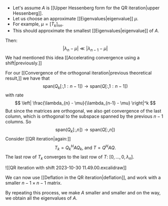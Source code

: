 - Let's assume $A$ is [[Upper Hessenberg form for the QR iteration|upper Hessenberg]]. 
- Let us choose an approximate [[Eigenvalues|eigenvalue]] $\mu$. 
- For example, $\mu = [T_k]_{nn}$. 
- This should approximate the smallest [[Eigenvalues|eigenvalue]] of $A$. 

Then:
$$
|\lambda_n - \mu| \ll |\lambda_{n-1} - \mu|
$$
We had mentioned this idea [[Accelerating convergence using a shift|previously.]]

For our [[Convergence of the orthogonal iteration|previous theoretical result,]] we have that 
$$
\text{span}(Q_k[:,1:n-1]) \to \text{span}(Q[:,1:n-1])
$$
with rate 
$$
\left| \frac{\lambda_{n} - \mu}{\lambda_{n-1} - \mu} \right|^k
$$
But since the matrices are orthogonal, we also get convergence of the last column, which is orthogonal to the subspace spanned by the previous $n-1$ columns. So
$$
\text{span}(Q_k[:,n]) \to \text{span}(Q[:,n])
$$
Consider [[QR iteration|again:]]
$$
T_k = Q_k^H A Q_k, \; \text{and} \;
T = Q^H A Q.
$$
The last row of $T_k$ converges to the last row of $T$: $[0, \dots, 0, \lambda_{n}]$.

![[QR iteration with shift 2023-10-30 11.49.00.excalidraw]]

We can now use [[Deflation in the QR iteration|deflation]], and work with a smaller $n-1 \times n-1$ matrix.

By repeating this process, we make $A$ smaller and smaller and on the way, we obtain all the eigenvalues of $A$.